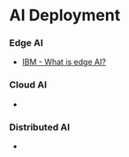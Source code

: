 # AI Deployment

### Edge AI
- [IBM - What is edge AI?](https://www.ibm.com/topics/edge-ai)
 
### Cloud AI
- 

### Distributed AI
-
